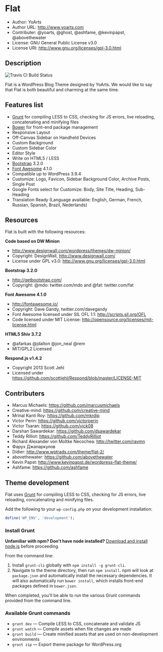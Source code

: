 # Flat

* Author: YoArts
* Author URL: http://www.yoarts.com
* Contributer: @yoarts, @ghost, @ashfame, @kevinpapst, @abovethewater
* License: GNU General Public License v3.0
* License URI: http://www.gnu.org/licenses/gpl-3.0.html

## Description
![Travis CI Build Status](https://travis-ci.org/yoarts/flat.svg?branch=master)

Flat is a WordPress Blog Theme designed by YoArts. We would like to say that Flat is both beautiful and charming at the same time.

## Features list

* [Grunt](http://gruntjs.com/) for compiling LESS to CSS, checking for JS errors, live reloading, concatenating and minifying files
* [Bower](http://bower.io/) for front-end package management
* Responsive Layout
* Off-Canvas Sidebar on Handheld Devices
* Custom Background
* Custom Sidebar Color
* Editor Style
* Write on HTML5 / LESS
* [Bootstrap](http://getbootstrap.com/) 3.2.0
* [Font Awesome](http://fontawesome.io/) 4.1.0
* Compatible up to WordPress 3.9.4
* Customize: Logo, Favicon, Sidebar Background Color, Archive Posts, Single Post
* Google Fonts select for Customize: Body, Site Title, Heading, Sub-Heading
* Translation Ready (Language available: English, German, French, Russian, Spanish, Brazil, Nederlands)

## Resources

Flat is built with the following resources:

**Code based on DW Minion**

 - http://www.designwall.com/wordpress/themes/dw-minion/
 - Copyright: DesignWall, http://www.designwall.com/
 - License under GPL v3.0: http://www.gnu.org/licenses/gpl-3.0.html

**Bootstrap 3.2.0**

 - http://getbootstrap.com/
 - Copyright: @mdo: twitter.com/mdo and @fat: twitter.com/fat

**Font Awesome 4.1.0**

 - http://fontawesome.io/
 - Copyright: Dave Gandy, twitter.com/davegandy
 - Font Awesome licensed under SIL OFL 1.1: http://scripts.sil.org/OFL
 - Code licensed under MIT License: http://opensource.org/licenses/mit-license.html

**HTML5 Shiv 3.7.2**

 - @afarkas @jdalton @jon_neal @rem
 - MIT/GPL2 Licensed

**Respond.js v1.4.2**

 - Copyright 2013 Scott Jehl
 - Licensed under https://github.com/scottjehl/Respond/blob/master/LICENSE-MIT

## Contributers

 - Marcus Michaels: https://github.com/marcusmichaels
 - Creative-mind: https://github.com/creative-mind
 - Mrinal Kanti Roy: https://github.com/mkrdip
 - Victor Perin: https://github.com/victorperin
 - Victor Tsaran: https://github.com/vick08
 - Darshan Sawardekar: https://github.com/dsawardekar
 - Teddy Rilliot: https://github.com/TeddyRilliot
 - Richard Alexander von Moltke Necochea: http://twitter.com/ravmn
 - Фарух Джапаркулов
 - Didier: http://www.wptrads.com/theme/flat-2/
 - abovethewater: https://github.com/abovethewater
 - Kevin Papst: http://www.kevinpapst.de/wordpress-flat-theme/
 - Ashfame: https://github.com/ashfame

## Theme development

Flat uses [Grunt](http://gruntjs.com/) for compiling LESS to CSS, checking for JS errors, live reloading, concatenating and minifying files.

Add the following to your `wp-config.php` on your development installation:

```php
define('WP_ENV', 'development');
```
### Install Grunt

**Unfamiliar with npm? Don't have node installed?** [Download and install node.js](http://nodejs.org/download/) before proceeding.

From the command line:

1. Install `grunt-cli` globally with `npm install -g grunt-cli`.
2. Navigate to the theme directory, then run `npm install`. npm will look at `package.json` and automatically install the necessary dependencies. It will also automatically run `bower install`, which installs front-end packages defined in `bower.json`.

When completed, you'll be able to run the various Grunt commands provided from the command line.

### Available Grunt commands

* `grunt dev` — Compile LESS to CSS, concatenate and validate JS
* `grunt watch` — Compile assets when file changes are made
* `grunt build` — Create minified assets that are used on non-development environments
* `grunt zip` — Export theme package for WordPress.org
